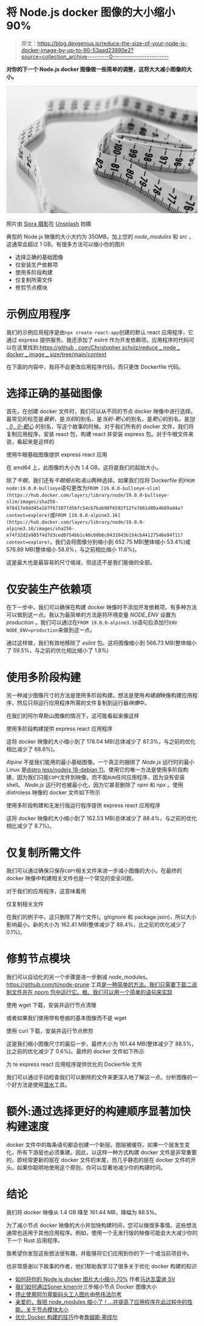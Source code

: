 # 将 Node.js docker 图像的大小缩小 90%

> 原文：<https://blog.devgenius.io/reduce-the-size-of-your-node-js-docker-image-by-up-to-90-53aad23890e2?source=collection_archive---------0----------------------->

**对你的下一个 Node.js docker 图像做一些简单的调整，这将大大减小图像的大小。**

![](img/676022f2f7889cd3d816094ebca29e89.png)

照片由 [Siora 摄影](https://unsplash.com/@siora18?utm_source=medium&utm_medium=referral)在 [Unsplash](https://unsplash.com?utm_source=medium&utm_medium=referral) 拍摄

典型的 Node.js 映像的大小大约为 350MB。加上您的 *node_modules* 和 *src* ，这通常会超过 1 GB。有很多方法可以缩小你的图片

*   选择正确的基础图像
*   仅安装生产依赖项
*   使用多阶段构建
*   仅复制所需文件
*   修剪节点模块

# 示例应用程序

我们的示例应用程序是由`npx create-react-app`创建的默认 react 应用程序，它通过 express 提供服务。我还添加了 eslint 作为开发依赖项。应用程序的代码可以在这里找到:[https://github . com/Christopher scholz/reduce _ node _ docker _ image _ size/tree/main/context](https://github.com/christopherscholz/reduce_node_docker_image_size/tree/main/context)

在下面的内容中，我将不会更改应用程序代码，而只更改 Dockerfile 代码。

# 选择正确的基础图像

首先，在创建 docker 文件时，我们可以从不同的节点 docker 映像中进行选择。最常见的标签是*最新*，是*当前*的别名，是*当前-靶心*的别名，是*靶心*的别名，是[*19 . 0 . 0-靶心*](https://hub.docker.com/layers/library/node/19.0.0-bullseye/images/sha256-2b00d259f3b07d8aa694b298a7dcf4655571aea2ab91375b5adb8e5a905d3ee2?context=explore) 的别名，写这个故事的时候。对于我们所有的 docker 文件，我们将复制应用程序，安装 react 包，构建 react 并安装 express 包。对于牛眼文件来说，看起来是这样的

使用牛眼基础图像提供 express react 应用

在 amd64 上，此图像的大小为 1.4 GB，这将是我们的起始大小。

除了*牛眼*，我们还有*牛眼细长*和*高山*两种选择。如果我们仅将 Dockerfile 的`FROM node:19.0.0-bullseye`语句更改为`FROM [19.0.0-bullseye-slim](https://hub.docker.com/layers/library/node/19.0.0-bullseye-slim/images/sha256-978417e9dd45a1b7f673077d56fc54cb7bab98f6592f12fe7861d80a4669ad4a?context=explore)`或`FROM [19.0.0-alpine3.16](https://hub.docker.com/layers/library/node/19.0.0-alpine3.16/images/sha256-e74f32d2a985f4d7d3ced0754bb1c40c68b6c0431043b154cb44127546e94f11?context=explore)`，我们会将图像分别缩小到 652.75 MB(整体缩小 53.4%)或 576.89 MB(整体缩小 58.8%，与之前相比缩小 11.6%)。

这是最大也是最容易的尺寸缩减，但这还不是我们能做的全部。

# 仅安装生产依赖项

在下一步中，我们可以确保在构建 docker 映像时不添加开发依赖项。有多种方法可以做到这一点。我认为最简单的方法是将环境变量 *NODE_ENV* 设置为 *production* 。我们可以通过在`FROM 19.0.0-alpine3.16`语句后添加行`ENV NODE_ENV=production`来做到这一点。

通过这样做，我们有效地移除了 *eslint* 包。这将图像缩小到 566.73 MB(整体缩小了 59.5%，与之前的优化相比缩小了 1.8%)

# 使用多阶段构建

另一种减少图像尺寸的方法是使用多阶段构建。想法是使用*构建器*映像构建应用程序，然后只将运行应用程序所需的文件复制到运行器*映像*中。

在我们的阿尔卑斯山图像的情况下，这可能看起来像这样

使用多阶段构建提供 express react 应用程序

这将 docker 映像的大小缩小到了 178.04 MB(总体减少了 87.3%，与之前的优化相比减少了 68.6%)。

*Alpine* 不是我们能用的最小基础图像。一个真正的捆绑了 *Node.js* 运行时的最小 Linux 是[distro less/nodejs 18-debian 11](https://github.com/GoogleContainerTools/distroless/blob/main/nodejs/README.md)。使用它的唯一方法是使用多阶段构建，因为我们只能`COPY`文件到映像，而不能`RUN`任何应用程序，因为没有安装 shell。 *Node.js* 运行时也被最小化，因为它甚至删除了 *npm* 和 *npx* 。使用 distroless 映像的 docker 文件如下所示

使用多阶段构建和无发行版运行程序提供 express react 应用程序

这将 docker 映像的大小缩小到了 162.53 MB(总体减少了 88.4%，与之前的优化相比减少了 8.7%)。

# 仅复制所需文件

我们可以通过确保只保存`COPY`相关文件来进一步减小图像的大小。在最终的 docker 映像中构建相关文件也是一个常见的安全问题。

对于我们的应用程序，这意味着用

仅复制相关文件

在我们的例子中，这只删除了两个文件(。gitignore 和 package.json)，所以大小影响最小。新的大小为 162.41 MB(整体减少了 88.4%，比之前的优化减少了 0.1%)。

# 修剪节点模块

我们可以自动化的另一个步骤是进一步删减 node_modules。https://github.com/tj/node-prune 工具[是一种简单的方法。我们只需要下载二进制文件并在 npom 包中运行它。根。我们可以用一个简单的语句来实现](https://github.com/tj/node-prune)

使用 wget 下载，安装并运行节点清理

或者如果我们使用带有卷曲的基本图像而不是 wget

使用 curl 下载，安装并运行节点修剪

这是我们缩小图像尺寸的最后一步。最终大小为 161.44 MB(整体减少了 88.5%，比之前的优化减少了 0.6%)。最终的 docker 文件如下所示

为 te express react 应用程序提供优化的 Dockerfile 文件

我们可以通过手动检查我们可以删除的文件来更深入地了解这一点。分析图像的一个好方法是使用[潜水](https://github.com/wagoodman/dive)工具。

# 额外:通过选择更好的构建顺序显著加快构建速度

docker 文件中的每条语句都会创建一个新层。图层被缓存。如果一个层发生变化，所有下游层也必须重建。因此，以这样一种方式构建 docker 文件是非常重要的，即经常更新的层在 docker 文件的末尾，而几乎静态的层在 docker 文件的开头。如果你聪明地使用这个原则，你可以显著地减少你的构建时间。

# 结论

我们将 docker 映像从 1.4 GB 降至 161.44 MB，降幅为 88.5%。

为了减小节点 docker 映像的大小并加快构建时间，您可以做很多事情。这些想法通常也适用于其他应用程序。例如，使用一个无发行版的映像可能会大大减少你的下一个 Rust 应用程序。

我希望你发现这些想法很有趣，并能够将它们应用到你的下一个或当前项目中。

也非常感谢以下故事的作者，他们帮助我学习了很多关于优化 docker 构建的知识

*   [如何将你的 Node.js docker 图片大小缩小 70%](https://blog.tarkalabs.com/how-to-reduce-nodejs-docker-image-by-70-e799b3d3396a) 作者[马达瓦雷迪 SV](https://medium.com/u/5c0d85235c3b?source=post_page-----53aad23890e2--------------------------------)
*   [我们如何通过](https://medium.com/trendyol-tech/how-we-reduce-node-docker-image-size-in-3-steps-ff2762b51d5a)[Soner kmen](https://medium.com/u/18b9b9a2b09e?source=post_page-----53aad23890e2--------------------------------)分三步缩小节点 Docker 图像大小
*   [停止使用阿尔卑斯码头工人图片](https://medium.com/inside-sumup/stop-using-alpine-docker-images-fbf122c63010)由[熊伟法尔考](https://medium.com/u/e8ced5abda1?source=post_page-----53aad23890e2--------------------------------)
*   [亲爱的，我把 node_modules 缩小了！…并提高了应用程序在此过程中的性能。关于节点模块大小](https://tsh.io/blog/reduce-node-modules-for-better-performance/)
*   [优化 Docker 构建的技巧](https://tier.engineering/Tips-for-optimising-docker-build)作者[詹姆斯·塞缪尔](https://www.linkedin.com/in/abiodunjames/)